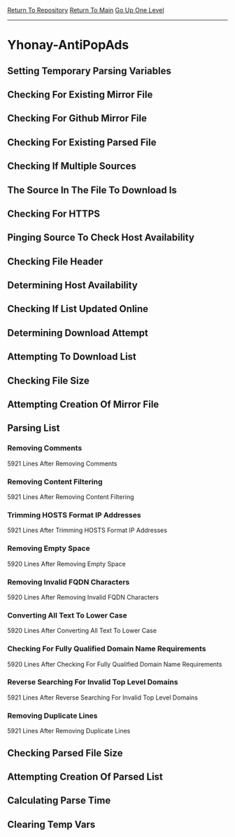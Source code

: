 [Return To Repository](https://github.com/deathbybandaid/piholeparser/)
[Return To Main](https://github.com/deathbybandaid/piholeparser/blob/master/RecentRunLogs/Mainlog.md)
[Go Up One Level](https://github.com/deathbybandaid/piholeparser/blob/master/RecentRunLogs/TopLevelScripts/30-Processing-External-Blacklists.md)
____________________________________
# Yhonay-AntiPopAds
## Setting Temporary Parsing Variables
## Checking For Existing Mirror File
## Checking For Github Mirror File
## Checking For Existing Parsed File
## Checking If Multiple Sources
## The Source In The File To Download Is
## Checking For HTTPS
## Pinging Source To Check Host Availability
## Checking File Header
## Determining Host Availability
## Checking If List Updated Online
## Determining Download Attempt
## Attempting To Download List
## Checking File Size
## Attempting Creation Of Mirror File
## Parsing List
### Removing Comments
5921 Lines After Removing Comments
### Removing Content Filtering
5921 Lines After Removing Content Filtering
### Trimming HOSTS Format IP Addresses
5921 Lines After Trimming HOSTS Format IP Addresses
### Removing Empty Space
5920 Lines After Removing Empty Space
### Removing Invalid FQDN Characters
5920 Lines After Removing Invalid FQDN Characters
### Converting All Text To Lower Case
5920 Lines After Converting All Text To Lower Case
### Checking For Fully Qualified Domain Name Requirements
5920 Lines After Checking For Fully Qualified Domain Name Requirements
### Reverse Searching For Invalid Top Level Domains
5921 Lines After Reverse Searching For Invalid Top Level Domains
### Removing Duplicate Lines
5921 Lines After Removing Duplicate Lines
## Checking Parsed File Size
## Attempting Creation Of Parsed List
## Calculating Parse Time
## Clearing Temp Vars
